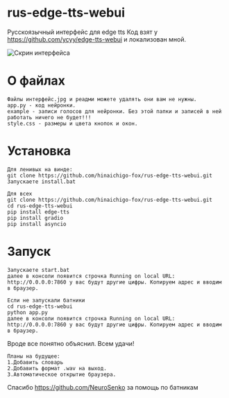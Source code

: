 # rus-edge-tts-webui
Русскоязычный интерфейс для edge tts 
Код взят у https://github.com/ycyy/edge-tts-webui и локализован мной.

![Скрин интерфейса](https://github.com/hinaichigo-fox/edge-tts-webui/blob/main/интерфейс.jpg)

# О файлах
```
Файлы интерфейс.jpg и реадми можете удалять они вам не нужны.
app.py - код нейронки.
example - записи голосов для нейронки. Без этой папки и записей в ней работать ничего не будет!!!
style.css - размеры и цвета кнопок и окон.
```

# Установка
```
Для ленивых на винде:
git clone https://github.com/hinaichigo-fox/rus-edge-tts-webui.git
Запускаете install.bat
```
```
Для всех
git clone https://github.com/hinaichigo-fox/rus-edge-tts-webui.git
cd rus-edge-tts-webui
pip install edge-tts
pip install gradio
pip install asyncio
```

# Запуск
```
Запускаете start.bat
далее в консоли появится строчка Running on local URL:  http://0.0.0.0:7860 у вас будут другие цифры. Копируем адрес и вводим в браузер. 
```
```
Если не запускали батники
cd rus-edge-tts-webui
python app.py
далее в консоли появится строчка Running on local URL:  http://0.0.0.0:7860 у вас будут другие цифры. Копируем адрес и вводим в браузер. 
```

Вроде все понятно объяснил. Всем удачи!
```
Планы на будущее: 
1.Добавить словарь
2.Добавить формат .wav на выход.
3.Автоматическое открытие браузера.
```

Спасибо https://github.com/NeuroSenko за помощь по батникам
